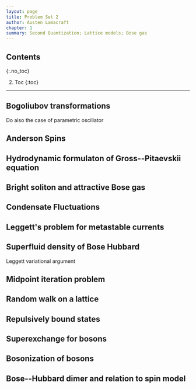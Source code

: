 ```yaml
---
layout: page
title: Problem Set 2
author: Austen Lamacraft
chapter: 1
summary: Second Quantization; Lattice models; Bose gas
---
```


## Contents
{:.no_toc}

2. Toc
{:toc}

---

## Bogoliubov transformations

Do also the case of parametric oscillator

## Anderson Spins

## Hydrodynamic formulaton of Gross--Pitaevskii equation

## Bright soliton and attractive Bose gas


## Condensate Fluctuations

## Leggett's problem for metastable currents

## Superfluid density of Bose Hubbard

Leggett variational argument

## Midpoint iteration problem

## Random walk on a lattice

## Repulsively bound states

## Superexchange for bosons

## Bosonization of bosons

## Bose--Hubbard dimer and relation to spin model
